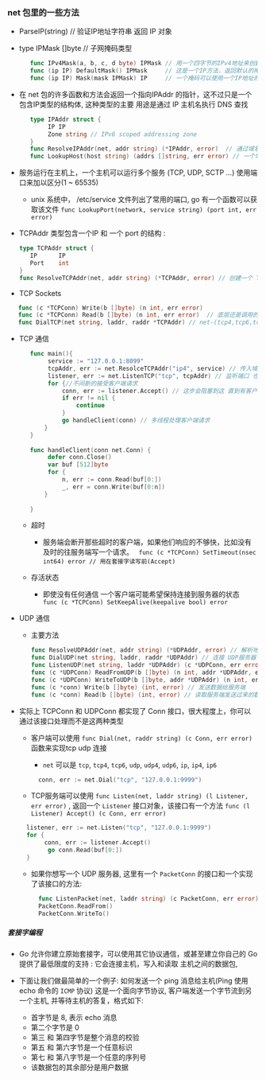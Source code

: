 ### net 包里的一些方法
 - ParseIP(string)  // 验证IP地址字符串 返回 IP 对象
 - type IPMask []byte // 子网掩码类型
     ```go
        func IPv4Mask(a, b, c, d byte) IPMask // 用一个四字节的IPv4地址来创建一个掩码
        func (ip IP) DefaultMask() IPMask     // 这是一个IP方法，返回默认的掩码
        func (ip IP) Mask(mask IPMask) IP     // 一个掩码可以使用一个IP地址的方法，找到该IP地址的网络
     ```
 
 - 在 net 包的许多函数和方法会返回一个指向IPAddr 的指针，这不过只是一个包含IP类型的结构体, 这种类型的主要
 用途是通过 IP 主机名执行 DNS 查找
    ```go
       type IPAddr struct {
    	    IP IP
            Zone string // IPv6 scoped addressing zone
       }
       func ResolveIPAddr(net, addr string) (*IPAddr, error)  // 通过域名 返回主机IP
       func LookupHost(host string) (addrs []string, err error) // 一个域名可能有多个地址
    ```
 - 服务运行在主机上，一个主机可以运行多个服务 (TCP, UDP, SCTP ...) 使用端口来加以区分(1 ~ 65535)
    + unix 系统中， /etc/service 文件列出了常用的端口, go 有一个函数可以获取该文件 `func LookupPort(network, service string) (port int, err error)`
   
 - TCPAddr 类型包含一个IP 和 一个 port 的结构 :
    ```go
    type TCPAddr struct {
       IP      IP
       Port    int
    }
    func ResolveTCPAddr(net, addr string) (*TCPAddr, error) // 创建一个 TCPAddr  addr-www.baidu.com:80
    ``` 
    
 - TCP Sockets
  ```go
     func (c *TCPConn) Write(b []byte) (n int, err error)
     func (c *TCPConn) Read(b []byte) (n int, err error)  // 底层还是调用的 ReadFile 函数 把 TCPConn 句柄里的数据 读取到 b 里面
     func DialTCP(net string, laddr, raddr *TCPAddr) // net-(tcp4,tcp6,tcp) laddr-nil 
  ```
 - TCP 通信
    ```go
       func main(){
    	    service := "127.0.0.1:8099"
 	        tcpAddr, err := net.ResolceTCPAddr("ip4", service) // 传入域名:端口 / IP:端口 返回一个TCP类型
            listener, err := net.ListenTCP("tcp", tcpAddr) // 监听端口 也可以直接用 net.Listen("tcp", "127.0.0.1:8099") 来监听端口
            for {//不间断的接受客户端请求
         	    conn, err := listener.Accept() // 这步会阻塞到这 直到有客户端请求
      	        if err != nil {
   	        	    continue
   	            }
      	        go handleClient(conn) // 多线程处理客户端请求
           }
       }
       
       func handleClient(conn net.Conn) {
    	    defer conn.Close()
 	        var buf [512]byte
 	        for {
       	        n, err := conn.Read(buf[0:])
    	        _, err = conn.Write(buf[0:n])
           }
 	    
       }
    ```
    
    - 超时
        + 服务端会断开那些超时的客户端，如果他们响应的不够快，比如没有及时的往服务端写一个请求。
        ` func (c *TCPConn) SetTimeout(nsec int64) error // 用在套接字读写前(Accept)` 
    
    - 存活状态
        + 即使没有任何通信 一个客户端可能希望保持连接到服务器的状态
        ` func (c *TCPConn) SetKeepAlive(keepalive bool) error`
        
 - UDP 通信
    + 主要方法
        ```go
        func ResolveUDPAddr(net, addr string) (*UDPAddr, error) // 解析地址 生成 UDPAddr 类型
        func DialUDP(net string, laddr, raddr *UDPAddr) // 连接 UDP服务器
        func ListenUDP(net string, laddr *UDPAddr) (c *UDPConn, err error) // UDP协议监听端口
        func (c *UDPConn) ReadFromUDP(b []byte) (n int, addr *UDPAddr, err error) // 处理客户端传过来的数据
        func (c *UDPConn) WriteToUDP(b []byte, addr *UDPAddr) (n int, err error) // 发送数据给客户端
        func (c *conn) Write(b []byte) (int, error) // 发送数据给服务端
        func (c *conn) Read(b []byte) (int, error) // 读取服务端发送过来的数据
        ```
 
 - 实际上 TCPConn 和 UDPConn 都实现了 Conn 接口，很大程度上，你可以通过该接口处理而不是这两种类型
    + 客户端可以使用 `func Dial(net, raddr string) (c Conn, err error)` 函数来实现tcp udp 连接
        + `net` 可以是 `tcp`, `tcp4`, `tcp6`, `udp`, `udp4`, `udp6`, `ip`, `ip4`, `ip6`
        ```go
          conn, err := net.Dial("tcp", "127.0.0.1:9999")
        ```
    
    + TCP服务端可以使用 `func Listen(net, laddr string) (l Listener, err error)` , 返回一个 `Listener` 接口对象，该接口有一个方法 ` func (l Listener) Accept() (c Conn, err error) `
     ```go
       listener, err := net.Listen("tcp", "127.0.0.1:9999")
       for {
    	    conn, err := listener.Accept()
 	         go conn.Read(buf[0:])
       }
    ```
    
    + 如果你想写一个 UDP 服务器, 这里有一个 `PacketConn` 的接口和一个实现了该接口的方法:
        ```go
          func ListenPacket(net, laddr string) (c PacketConn, err error)
          PacketConn.ReadFrom()
          PacketConn.WriteTo()
        ```
        
 
##### 套接字编程
 - Go 允许你建立原始套接字，可以使用其它协议通信，或甚至建立你自己的
    Go 提供了最低限度的支持 : 它会连接主机，写入和读取 主机之间的数据包, 

 - 下面让我们做最简单的一个例子: 如何发送一个 ping 消息给主机(Ping 使用 echo 命令的 `ICMP` 协议)
   这是一个面向字节协议, 客户端发送一个字节流到另一个主机, 并等待主机的答复，格式如下:
    + 首字节是 8, 表示 echo 消息
    + 第二个字节是 0
    + 第三 和 第四字节是整个消息的校验
    + 第五 和 第六字节是一个任意标识
    + 第七 和 第八字节是一个任意的序列号
    + 该数据包的其余部分是用户数据
 
 
 
 
 
 
 
 
 
 
 
 
 
 
 
 
 
 
 